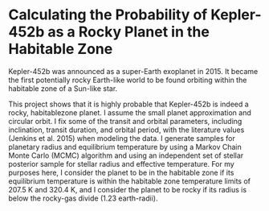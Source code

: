 # Calculating the Probability of Kepler-452b as a Rocky Planet in the Habitable Zone

Kepler-452b was announced as a super-Earth exoplanet in 2015. It became the first potentially rocky Earth-like world to be found orbiting within the habitable
zone of a Sun-like star.

This project shows that it is highly probable that Kepler-452b is indeed a rocky, habitablezone planet. 
I assume the small planet approximation and circular orbit. I fix some of the transit and orbital parameters, including inclination, transit
duration, and orbital period, with the literature values (Jenkins et al. 2015)
when modeling the data. I generate samples for planetary radius and equilibrium temperature by using a Markov Chain Monte Carlo (MCMC) algorithm
and using an independent set of stellar posterior sample for stellar radius and
effective temperature. For my purposes here, I consider the planet to be in the habitable zone if its
equilibrium temperature is within the habitable zone temperature limits of 207.5
K and 320.4 K, and I consider the planet to be rocky if its radius is below
the rocky-gas divide (1.23 earth-radii).
